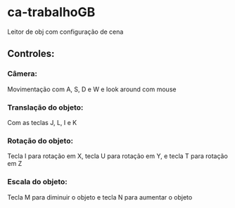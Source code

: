 # ca-trabalhoGB
Leitor de obj com configuração de cena

## Controles:

### Câmera:
Movimentação com A, S, D e W e look around com mouse

### Translação do objeto:
Com as teclas J, L, I e K

### Rotação do objeto:
Tecla I para rotação em X, tecla U para rotação em Y, e tecla T para rotação em Z

### Escala do objeto:
Tecla M para diminuir o objeto e tecla N para aumentar o objeto
